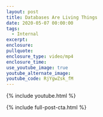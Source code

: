 ```yaml
---
layout: post
title: Databases Are Living Things
date: 2020-05-07 00:00:00
tags:
  - Internal
excerpt:
enclosure:
pullquote:
enclosure_type: video/mp4
enclosure_time:
use_youtube_image: true
youtube_alternate_image:
youtube_code: RjYgwZsk_fM
---
```


{% include youtube.html %}

{% include full-post-cta.html %}